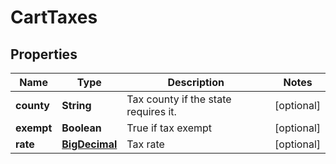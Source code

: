 
# CartTaxes

## Properties
Name | Type | Description | Notes
------------ | ------------- | ------------- | -------------
**county** | **String** | Tax county if the state requires it. |  [optional]
**exempt** | **Boolean** | True if tax exempt |  [optional]
**rate** | [**BigDecimal**](BigDecimal.md) | Tax rate |  [optional]



